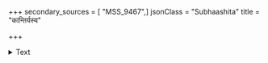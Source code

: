 +++
secondary_sources = [ "MSS_9467",]
jsonClass = "Subhaashita"
title = "कान्तिर्यस्य"

+++

<details><summary>Text</summary>

कान्तिर्यस्य विनिद्रनीलनलिनच्छायासखी सुभ्रुवां यत्पङ्केऽपि मुदोऽस्ति यस्य सुरभिः कासां रसोऽगोचरः।  
अङ्गारार्थितया जनेरतिजडैरुड्डामरैः पामरैः पश्यैष प्रगुणैर्गुणैरपि गुरुर्दग्धः स कालागुरुः॥
</details>
